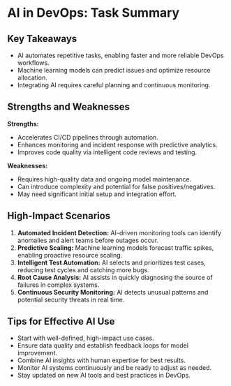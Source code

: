 # AI in DevOps: Task Summary

## Key Takeaways
- AI automates repetitive tasks, enabling faster and more reliable DevOps workflows.
- Machine learning models can predict issues and optimize resource allocation.
- Integrating AI requires careful planning and continuous monitoring.

## Strengths and Weaknesses

**Strengths:**
- Accelerates CI/CD pipelines through automation.
- Enhances monitoring and incident response with predictive analytics.
- Improves code quality via intelligent code reviews and testing.

**Weaknesses:**
- Requires high-quality data and ongoing model maintenance.
- Can introduce complexity and potential for false positives/negatives.
- May need significant initial setup and integration effort.

## High-Impact Scenarios

1. **Automated Incident Detection:** AI-driven monitoring tools can identify anomalies and alert teams before outages occur.
2. **Predictive Scaling:** Machine learning models forecast traffic spikes, enabling proactive resource scaling.
3. **Intelligent Test Automation:** AI selects and prioritizes test cases, reducing test cycles and catching more bugs.
4. **Root Cause Analysis:** AI assists in quickly diagnosing the source of failures in complex systems.
5. **Continuous Security Monitoring:** AI detects unusual patterns and potential security threats in real time.

## Tips for Effective AI Use

- Start with well-defined, high-impact use cases.
- Ensure data quality and establish feedback loops for model improvement.
- Combine AI insights with human expertise for best results.
- Monitor AI systems continuously and be ready to adjust as needed.
- Stay updated on new AI tools and best practices in DevOps.
